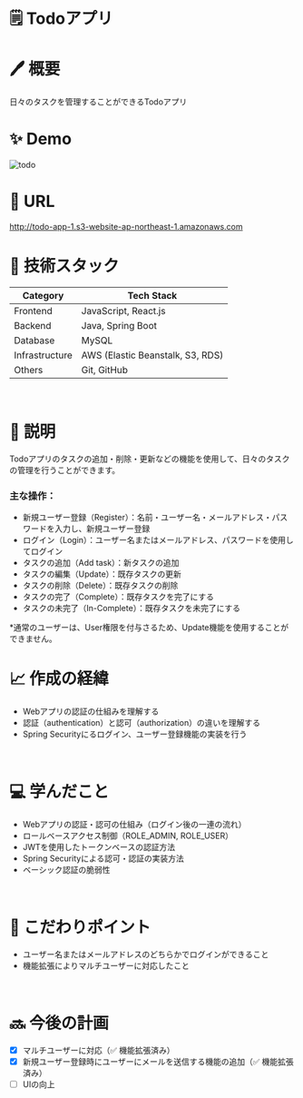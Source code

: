 # 🗒️ Todoアプリ
# 🖊️ 概要
日々のタスクを管理することができるTodoアプリ
<br>    

# ✨ Demo
![todo](https://github.com/zakzackr/todo-app/assets/100734822/a228274e-fc61-401d-aad0-d44b986059f0)
<br>    

# 📍 URL
http://todo-app-1.s3-website-ap-northeast-1.amazonaws.com
<br>    
    
# 💾 技術スタック
| Category | Tech Stack |
| ---- | ---- |
| Frontend | JavaScript, React.js |
| Backend | Java, Spring Boot |
| Database | MySQL |
| Infrastructure | AWS (Elastic Beanstalk, S3, RDS) |
| Others | Git, GitHub |
<br>    

# 📝 説明
Todoアプリのタスクの追加・削除・更新などの機能を使用して、日々のタスクの管理を行うことができます。
<br>    

### 主な操作：
* 新規ユーザー登録（Register）：名前・ユーザー名・メールアドレス・パスワードを入力し、新規ユーザー登録
* ログイン（Login）：ユーザー名またはメールアドレス、パスワードを使用してログイン
* タスクの追加（Add task）：新タスクの追加
* タスクの編集（Update）：既存タスクの更新
* タスクの削除（Delete）：既存タスクの削除
* タスクの完了（Complete）：既存タスクを完了にする
* タスクの未完了（In-Complete）：既存タスクを未完了にする

*通常のユーザーは、User権限を付与さるため、Update機能を使用することができません。
<br>

# 📈 作成の経緯
* Webアプリの認証の仕組みを理解する
* 認証（authentication）と認可（authorization）の違いを理解する
* Spring Securityにるログイン、ユーザー登録機能の実装を行う
<br>    

# 💻 学んだこと
* Webアプリの認証・認可の仕組み（ログイン後の一連の流れ）
* ロールベースアクセス制御（ROLE_ADMIN, ROLE_USER）
* JWTを使用したトークンベースの認証方法
* Spring Securityによる認可・認証の実装方法
* ベーシック認証の脆弱性
<br>    

# 🌈 こだわりポイント
* ユーザー名またはメールアドレスのどちらかでログインができること
* 機能拡張によりマルチユーザーに対応したこと
<br>    

# 🔜 今後の計画
- [x] マルチユーザーに対応（✅ 機能拡張済み）    
- [x] 新規ユーザー登録時にユーザーにメールを送信する機能の追加（✅ 機能拡張済み）    
- [ ] UIの向上
